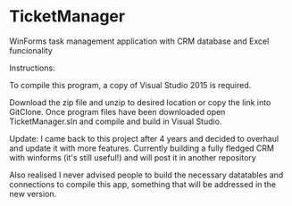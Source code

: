 # TicketManager
WinForms task management application with CRM database and Excel funcionality 

Instructions:

To compile this program, a copy of Visual Studio 2015 is required.

Download the zip file and unzip to desired location or copy the link into GitClone. Once program files have been downloaded open TicketManager.sln and compile and build in Visual Studio.

Update: I came back to this project after 4 years and decided to overhaul and update it with more features. Currently building a fully fledged CRM with winforms (it's still useful!) and will post it in another repository

Also realised I never advised people to build the necessary datatables and connections to compile this app, something that will be addressed in the new version.
